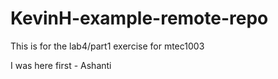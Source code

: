 # KevinH-example-remote-repo
This is for the lab4/part1 exercise for mtec1003

I was here first - Ashanti
